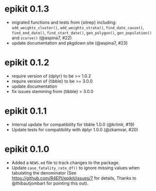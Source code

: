 # epikit 0.1.3
* migrated functions and tests from {sitrep} including: `add_weights_cluster()`, 
  `add_weights_strata()`, `find_date_cause()`, `find_end_date()`, 
  `find_start_date()`, `gen_polygon()`, `gen_population()` and `zcurve()` (@aspina7, #22)
* update documentation and pkgdown site (@aspina7, #23)

# epikit 0.1.2

* require version of {dplyr} to be >= 1.0.2
* require version of {tibble} to be >= 3.0.0
* update documentation
* fix issues stemming from {tibble} > 3.0.0

# epikit 0.1.1

* Internal update for compatibility for tibble 1.0.0 (@krlmlr, #19)
* Update tests for compatibility with dplyr 1.0.0 (@zkamvar, #20)

# epikit 0.1.0

* Added a `NEWS.md` file to track changes to the package.
* Update `case_fatality_rate_df()` to ignore missing values when tabulating the
  denominator (See https://github.com/R4EPI/epikit/issues/7 for details, Thanks to @thibautjombart for pointing this out).
